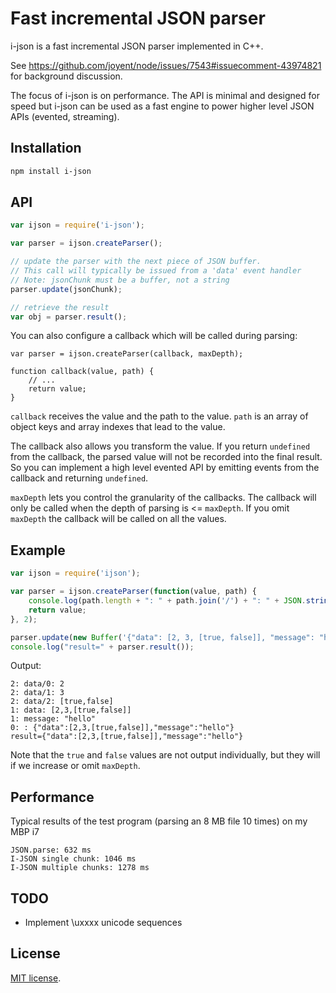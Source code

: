 # Fast incremental JSON parser

i-json is a fast incremental JSON parser implemented in C++. 

See https://github.com/joyent/node/issues/7543#issuecomment-43974821 for background discussion.

The focus of i-json is on performance. The API is minimal and designed for speed but i-json can be used as a fast engine to power higher level JSON APIs (evented, streaming). 

## Installation

``` sh
npm install i-json
```

## API

```javascript
var ijson = require('i-json');

var parser = ijson.createParser();

// update the parser with the next piece of JSON buffer.
// This call will typically be issued from a 'data' event handler
// Note: jsonChunk must be a buffer, not a string
parser.update(jsonChunk);

// retrieve the result
var obj = parser.result();
```

You can also configure a callback which will be called during parsing:

```
var parser = ijson.createParser(callback, maxDepth);

function callback(value, path) {
	// ...
	return value;
}
```

`callback` receives the value and the path to the value. `path` is an array of object keys and array indexes that lead to the value.  

The callback also allows you transform the value. If you return `undefined` from the callback, the parsed value will not be recorded into the final result. So you can implement a high level evented API by emitting events from the callback and returning `undefined`.

`maxDepth` lets you control the granularity of the callbacks. The callback will only be called when the depth of parsing is <= `maxDepth`. If you omit `maxDepth` the callback will be called on all the values.

## Example

``` javascript
var ijson = require('ijson');

var parser = ijson.createParser(function(value, path) {
	console.log(path.length + ": " + path.join('/') + ": " + JSON.stringify(value));
	return value;
}, 2);

parser.update(new Buffer('{"data": [2, 3, [true, false]], "message": "hello" }'));
console.log("result=" + parser.result());
```
Output:
```
2: data/0: 2
2: data/1: 3
2: data/2: [true,false]
1: data: [2,3,[true,false]]
1: message: "hello"
0: : {"data":[2,3,[true,false]],"message":"hello"}
result={"data":[2,3,[true,false]],"message":"hello"}
```

Note that the `true` and `false` values are not output individually, but they will if we increase or omit `maxDepth`.

## Performance

Typical results of the test program (parsing an 8 MB file 10 times) on my MBP i7

```
JSON.parse: 632 ms
I-JSON single chunk: 1046 ms
I-JSON multiple chunks: 1278 ms
```

## TODO

* Implement \uxxxx unicode sequences

## License

[MIT license](http://en.wikipedia.org/wiki/MIT_License).
